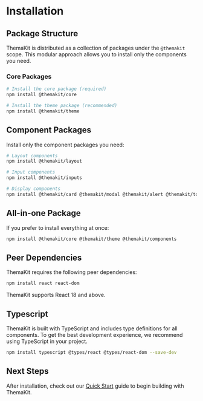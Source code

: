 # Installation

## Package Structure

ThemaKit is distributed as a collection of packages under the `@themakit` scope. This modular approach allows you to install only the components you need.

### Core Packages

```bash
# Install the core package (required)
npm install @themakit/core

# Install the theme package (recommended)
npm install @themakit/theme
```
## Component Packages
Install only the component packages you need:
```bash
# Layout components
npm install @themakit/layout

# Input components
npm install @themakit/inputs

# Display components
npm install @themakit/card @themakit/modal @themakit/alert @themakit/toast
```
## All-in-one Package
If you prefer to install everything at once:
```bash
npm install @themakit/core @themakit/theme @themakit/components
```
## Peer Dependencies
ThemaKit requires the following peer dependencies:
```bash
npm install react react-dom
```
ThemaKit supports React 18 and above.
## Typescript
ThemaKit is built with TypeScript and includes type definitions for all components. To get the best development experience, we recommend using TypeScript in your project.
```bash
npm install typescript @types/react @types/react-dom --save-dev
```


## Next Steps
After installation, check out our [Quick Start](../quick-start) guide to begin building with ThemaKit.